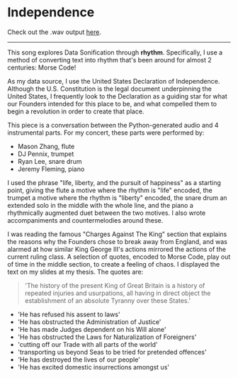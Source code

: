 # Independence

Check out the .wav output [here](https://drive.google.com/drive/folders/1Y7xn2D2IrMf8XWSyzj26Gw350WG4PYGT?usp=sharing).

---

This song explores Data Sonification through **rhythm**. Specifically, I use a method of converting text into rhythm that's been around for almost 2 centuries: Morse Code!

As my data source, I use the United States Declaration of Independence. Although the U.S. Constitution is the legal document underpinning the United States, I frequently look to the Declaration as a guiding star for what our Founders intended for this place to be, and what compelled them to begin a revolution in order to create that place. 

This piece is a conversation between the Python-generated audio and 4 instrumental parts. For my concert, these parts were performed by:
- Mason Zhang, flute
- DJ Pennix, trumpet
- Ryan Lee, snare drum
- Jeremy Fleming, piano

I used the phrase "life, liberty, and the pursuit of happiness" as a starting point, giving the flute a motive where the rhythm is "life" encoded, the trumpet a motive where the rhythm is "liberty" encoded, the snare drum an extended solo in the middle with the whole line, and the piano a rhythmically augmented duet between the two motives. I also wrote accompaniments and countermelodies around these.

I was reading the famous "Charges Against The King" section that explains the reasons why the Founders chose to break away from England, and was alarmed at how similar King George III's actions mirrored the actions of the current ruling class. A selection of quotes, encoded to Morse Code, play out of time in the middle section, to create a feeling of chaos. I displayed the text on my slides at my thesis. The quotes are:

> 'The history of the present King of Great Britain is a history of repeated injuries and usurpations, all having in direct object the establishment of an absolute Tyranny over these States.'

- 'He has refused his assent to laws'
- 'He has obstructed the Administration of Justice'
- 'He has made Judges dependent on his Will alone'
- 'He has obstructed the Laws for Naturalization of Foreigners'
- 'cutting off our Trade with all parts of the world'
- 'transporting us beyond Seas to be tried for pretended offences'
- 'He has destroyed the lives of our people'
- 'He has excited domestic insurrections amongst us'